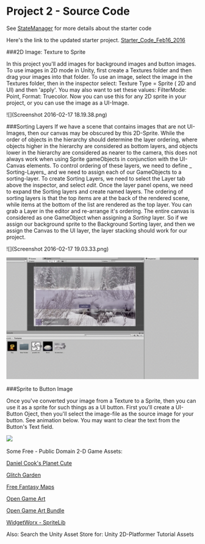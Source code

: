 # Project 2 - Source Code
 
 See [StateManager](statemanager.md) for more details about the starter code

Here's the link to the updated starter project.
[Starter_Code_Feb16_2016](https://utdallas.box.com/Project2StarterCodeFeb16)


 ###2D Image: Texture to Sprite
 
 In this project you'll add images for background images and button images.  To use images in 2D mode in Unity, first create a Textures folder and then drag your images into that folder.  To use an image, select the image in the Textures folder, then in the inspector select: Texture Type = Sprite ( 2D and UI) and then 'apply'.  You may also want to set these values: FilterMode: Point, Format: Truecolor.  Now you can use this for any 2D sprite in your project, or you can use the image as a UI-Image.  
 
 ![](Screenshot 2016-02-17 18.19.38.png)
 
 ###Sorting Layers
 If we have a scene that contains images that are not UI-Images, then our canvas may be obscured by this 2D-Sprite. While the order of objects in the hierarchy should determine the layer ordering, where objects higher in the hierarchy are considered as bottom layers, and objects lower in the hierarchy are considered as nearer to the camera, this does not always work when using Sprite gameObjects in conjunction with the UI-Canvas elements.  To control ordering of these layers, we need to define _ Sorting-Layers_ and we need to assign each of our GameObjects to a sorting-layer.  To create Sorting Layers, we need to select the Layer tab above the inspector, and select _edit_.  Once the layer panel opens, we need to expand the Sorting layers and create named layers.  The ordering of sorting layers is that the top items are at the back of the rendered scene, while items at the bottom of the list are rendered as the top layer.  You can grab a Layer in the editor and re-arrange it's ordering.  The entire canvas is considered as one GameObject when assigning a _Sorting_ layer.  So if we assign our background sprite to the Background Sorting layer, and then we assign the Canvas to the UI layer, the layer stacking should work for our project.
 
 ![](Screenshot 2016-02-17 19.03.33.png)
 
 ![](imageTexture.gif)
 
 ###Sprite to Button Image
 
 Once you've converted your image from a Texture to a Sprite, then you can use it as a sprite for such things as a UI button.  First you'll create a UI-Button Oject, then you'll select the image-file as the source image for your button.  See animation below.  You may want to clear the text from the Button's Text field.

![](imageButton.gif)


 Some Free - Public Domain 2-D Game Assets: 
 
 [Daniel Cook's Planet Cute](http://www.lostgarden.com/2007/05/dancs-miraculously-flexible-game.html)
 
 [Glitch Garden](http://www.glitchthegame.com/public-domain-game-art/)
 
 [Free Fantasy Maps](http://freefantasymaps.org/free-fantasy-maps/)
 
 [Open Game Art](http://opengameart.org/)
 
[ Open Game Art Bundle](http://open.commonly.cc/)

[WidgetWorx - SpriteLib](http://www.widgetworx.com/spritelib/)
 
 Also: Search the Unity Asset Store for: Unity 2D-Platformer Tutorial Assets